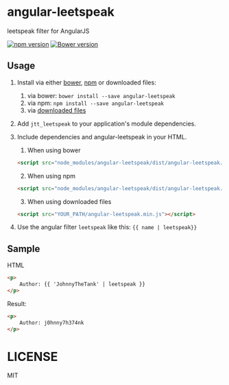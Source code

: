# angular-leetspeak
leetspeak filter for AngularJS

[![npm version](https://badge.fury.io/js/angular-leetspeak.svg)](https://badge.fury.io/js/angular-leetspeak)
[![Bower version](https://badge.fury.io/bo/angular-leetspeak.svg)](https://badge.fury.io/bo/angular-leetspeak)


## Usage

1. Install via either [bower](http://bower.io/), [npm](https://www.npmjs.com/) or downloaded files:
    1. via bower: `bower install --save angular-leetspeak`
    2. via npm: `npm install --save angular-leetspeak`
    3. via [downloaded files](https://github.com/JohnnyTheTank/angular-leetspeak/zipball/master)
2. Add `jtt_leetspeak` to your application's module dependencies.
3. Include dependencies and angular-leetspeak in your HTML.
    1. When using bower
    ```html
    <script src="node_modules/angular-leetspeak/dist/angular-leetspeak.min.js"></script>
    ```

    2. When using npm
    ```html
    <script src="node_modules/angular-leetspeak/dist/angular-leetspeak.min.js"></script>
    ```

    3. When using downloaded files
    ```html
    <script src="YOUR_PATH/angular-leetspeak.min.js"></script>
    ```
4. Use the angular filter `leetspeak` like this: `{{ name | leetspeak}}`

## Sample

HTML
```html
<p>
    Author: {{ 'JohnnyTheTank' | leetspeak }}
</p>
```

Result:
```html
<p>
    Author: j0hnny7h374nk
</p>
```

# LICENSE
MIT